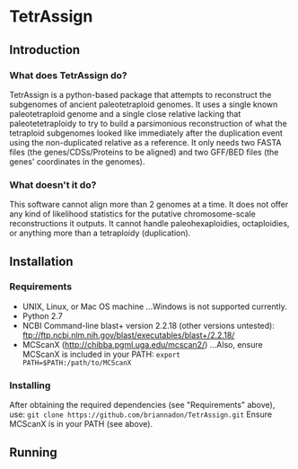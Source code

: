 # TetrAssign

## Introduction
### What does TetrAssign do?
TetrAssign is a python-based package that attempts to reconstruct the subgenomes of ancient paleotetraploid genomes.
It uses a single known paleotetraploid genome and a single close relative lacking that paleotetetraploidy to try to build a parsimonious reconstruction of what the tetraploid subgenomes looked like immediately after the duplication event using the non-duplicated relative as a reference. It only needs two FASTA files (the genes/CDSs/Proteins to be aligned) and two GFF/BED files (the genes' coordinates in the genomes).  
### What doesn't it do?
This software cannot align more than 2 genomes at a time. It does not offer any kind of likelihood statistics for the putative chromosome-scale reconstructions it outputs. It cannot handle paleohexaploidies, octaploidies, or anything more than a tetraploidy (duplication).

## Installation
### Requirements
* UNIX, Linux, or Mac OS machine
...Windows is not supported currently.
* Python 2.7
* NCBI Command-line blast+ version 2.2.18 (other versions untested): ftp://ftp.ncbi.nlm.nih.gov/blast/executables/blast+/2.2.18/
* MCScanX (http://chibba.pgml.uga.edu/mcscan2/)
...Also, ensure MCScanX is included in your PATH: `export PATH=$PATH:/path/to/MCScanX`
### Installing
After obtaining the required dependencies (see "Requirements" above), use:
```git clone https://github.com/briannadon/TetrAssign.git``` 
Ensure MCScanX is in your PATH (see above).
## Running
 

